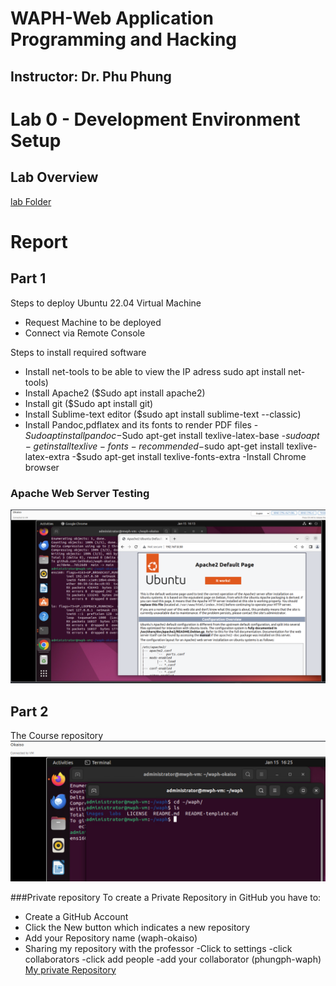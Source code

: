 # WAPH-Web Application Programming and Hacking

## Instructor: Dr. Phu Phung

# Lab 0 - Development Environment Setup

## Lab Overview
[lab Folder](https://github.com/Sethoka1/waph-okaiso/tree/9a482a0547bf8c856ce2cb9f2a4811e72159f0f5/labs/lab0)

# Report

## Part 1
Steps to deploy Ubuntu 22.04 Virtual Machine
 - Request Machine to be deployed 
 - Connect via Remote Console
   
Steps to install required software
 - Install net-tools to be able to view the IP adress sudo apt install net-tools)
 - Install Apache2 ($Sudo apt install apache2)
 - Install git ($Sudo apt install git)
 - Install Sublime-text editor ($sudo apt install sublime-text --classic)
 - Install Pandoc,pdflatex and its fonts to render PDF files
    -$Sudo apt install pandoc
    -$Sudo apt-get install texlive-latex-base
    -$sudo apt-get install texlive-fonts-recommended
    -$sudo apt-get install texlive-latex-extra
    -$sudo apt-get install texlive-fonts-extra
 -Install Chrome browser

### Apache Web Server Testing
![Apache image](Images/Apache.png)

## Part 2
The Course repository
![courserepo](Images/courserepo.png)

###Private repository
To create a Private Repository in GitHub you have to:
 - Create a GitHub Account
 - Click the New button which indicates a new repository
 - Add your Repository name (waph-okaiso)
 - Sharing my repository with the professor
    -Click to settings
    -click collaborators
    -click add people
    -add your collaborator (phungph-waph)
   [My private Repository](https://github.com/Sethoka1/waph-okaiso.git)
   

  



 
